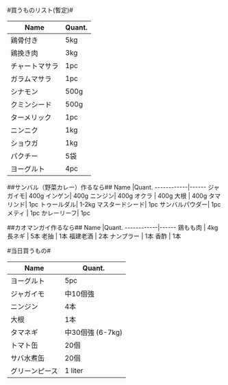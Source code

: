 #買うものリスト(暫定)#

Name		|Quant.
------------|------
鶏骨付き   | 5kg
鶏挽き肉   | 3kg
チャートマサラ|1pc
ガラムマサラ| 1pc
シナモン | 500g
クミンシード| 500g
ターメリック| 1pc
ニンニク| 1kg 
ショウガ| 1kg
パクチー| 5袋
ヨーグルト| 4pc


##サンバル（野菜カレー）作るなら##
Name		|Quant.
------------|------
ジャガイモ| 400g
インゲン|   400g
ニンジン|   400g
オクラ  |   400g
大根    |   400g
タマリンド| 1pc
トゥールダル| 1-2kg
マスタードシード| 1pc
サンバルパウダー| 1pc
メティ    | 1pc
かレーリーフ| 1pc


##カオマンガイ作るなら##
Name		|Quant.
------------|------
鶏もも肉   | 4kg
長ネギ     | 5本
老抽       | 1本
福建老酒   | 2本
ナンプラー | 1本
香酢       | 1本


#当日買うもの#

Name		|Quant.
------------|------
ヨーグルト| 5pc
ジャガイモ| 中10個強
ニンジン|   4本
大根    |   1本
タマネギ|  中30個強 (6-7kg)
トマト缶| 20個
サバ水煮缶| 20個
グリーンピース| 1 liter